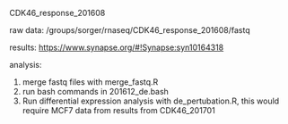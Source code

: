 CDK46_response_201608

raw data:
/groups/sorger/rnaseq/CDK46_response_201608/fastq

results:
https://www.synapse.org/#!Synapse:syn10164318

analysis:
1. merge fastq files with merge_fastq.R
2. run bash commands in 201612_de.bash
3. Run differential expression analysis with de_pertubation.R, this would require MCF7 data from results from CDK46_201701
